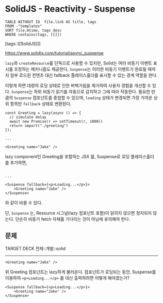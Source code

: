 # SolidJS - Reactivity - Suspense
<!--Basic Template V0.0.2 Start -->
```dataview
TABLE WITHOUT ID  file.link AS title, tags
FROM -"templates"
SORT file.mtime, tags desc
WHERE contains(tags, [[]])
```
<!--Basic Template V0.0.2 End -->
[tags::[[SolidJS]]]

https://www.solidjs.com/tutorial/async_suspense

`lazy`와 `createResource`를 단독으로 사용할 수 있지만, Solid는 여러 비동기 이벤트 표시를 조정하는 메커니즘도 제공한다, `Suspense`는 이러한 비동기 이벤트가 완료될 때까지 일부 로드된 컨텐츠 대신 fallback 플레이스홀더를 표시할 수 있는 경계 역할을 한다.

이렇게 하면 대량의 로딩 상태로 인한 버벅거림을 제거하여 사용자 경험을 개선할 수 있다. `Suspense`는 하위 비동기 읽기를 자동으로 감지하고 그에 따라 작동한다. 필요한 만큼의 `Suspense` 컴포넌트를 중첩할 수 있으며, `loading` 상태가 변경되면 가장 가까운 상위 항목만 `fallback` 상태로 변환된다.

```tsx
const Greeting = lazy(async () => {
  // simulate delay
  await new Promise(r => setTimeout(r, 1000))
  return import("./greeting")
});

...

<Greeting name="Jake" />
```

lazy component인 Greeting을 포함하는 JSX 를, Suspense로 로딩 플레이스홀더를 추가하면,

```tsx

...

<Suspense fallback={<p>Loading...</p>}>
	<Greeting name="Jake" />
</Suspense>
```

와 같이 바꿀 수 있다.

단, `Suspense` 는, Resource 시그널(lazy 컴포넌트 포함)이 읽히지 않으면 정지되지 않는다. 단순히 비동기 fetch 자체를 기다리는 것이 아님에 유의해야 한다.

## 문제

TARGET DECK
전체::개발::solid

---

<!--ankiQ-->

```tsx
<Greeting name="Jake" />
```

위 Greeting 컴포넌트는 lazy하게 불러온다. 컴포넌트가 로딩되는 동안, Suspense를 이용하여 `<p>Loading...</p>` 를 대신 출력하려면 어떻게 해야겠는가?

<!--ankiA-->

```tsx
<Suspense fallback={<p>Loading...</p>}>
	<Greeting name="Jake" />
</Suspense>
```

<!--ankiE-->
<!--ID: 1665058595393-->
